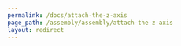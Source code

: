 ```yaml
---
permalink: /docs/attach-the-z-axis
page_path: /assembly/assembly/attach-the-z-axis
layout: redirect
---
```

